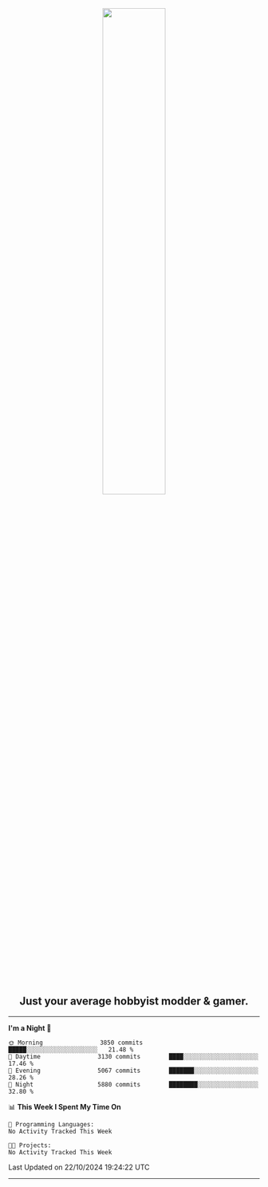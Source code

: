 <div align="center">
  <a href="https://apexmodder.xyz/"><img width="50%" height="50%" src="https://i.imgur.com/pc4HkGz.png"></a>
</div>
<h2 align="center">Just your average hobbyist modder & gamer.</h2>

---

<!--START_SECTION:waka-->
**I'm a Night 🦉** 

```text
🌞 Morning                3850 commits        █████░░░░░░░░░░░░░░░░░░░░   21.48 % 
🌆 Daytime                3130 commits        ████░░░░░░░░░░░░░░░░░░░░░   17.46 % 
🌃 Evening                5067 commits        ███████░░░░░░░░░░░░░░░░░░   28.26 % 
🌙 Night                  5880 commits        ████████░░░░░░░░░░░░░░░░░   32.80 % 
```


📊 **This Week I Spent My Time On** 

```text
💬 Programming Languages: 
No Activity Tracked This Week

🐱‍💻 Projects: 
No Activity Tracked This Week
```


 Last Updated on 22/10/2024 19:24:22 UTC
<!--END_SECTION:waka-->

---
